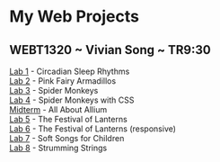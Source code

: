 # My Web Projects # 
## WEBT1320 ~ Vivian Song ~ TR9:30 ##
<a href="hello_world/index.html" target="_blank">Lab 1</a> - Circadian Sleep Rhythms
<br><a href="lab_2/index.html" target="_blank">Lab 2</a> - Pink Fairy Armadillos
<br><a href="lab_3/index.html" target="_blank">Lab 3</a> - Spider Monkeys
<br><a href="lab_4/index.html" target="_blank">Lab 4</a> - Spider Monkeys with CSS
<br><a href="mid-term/index.html" target="_blank">Midterm</a> - All About Allium
<br><a href="lab_5/index.html" target="_blank">Lab 5</a> - The Festival of Lanterns
<br><a href="lab_6/index.html" target="_blank">Lab 6</a> - The Festival of Lanterns (responsive)
<br><a href="lab_7/index.html" target="_blank">Lab 7</a> - Soft Songs for Children
<br><a href="lab_8/index.html" target="_blank">Lab 8</a> - Strumming Strings